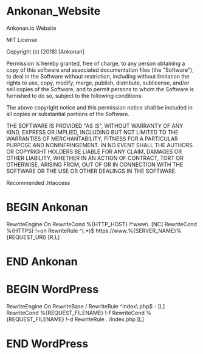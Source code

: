 # Ankonan_Website
Ankonan.io Website

MIT License

Copyright (c) [2018] [Ankonan]

Permission is hereby granted, free of charge, to any person obtaining a copy
of this software and associated documentation files (the "Software"), to deal
in the Software without restriction, including without limitation the rights
to use, copy, modify, merge, publish, distribute, sublicense, and/or sell
copies of the Software, and to permit persons to whom the Software is
furnished to do so, subject to the following conditions:

The above copyright notice and this permission notice shall be included in all
copies or substantial portions of the Software.

THE SOFTWARE IS PROVIDED "AS IS", WITHOUT WARRANTY OF ANY KIND, EXPRESS OR
IMPLIED, INCLUDING BUT NOT LIMITED TO THE WARRANTIES OF MERCHANTABILITY,
FITNESS FOR A PARTICULAR PURPOSE AND NONINFRINGEMENT. IN NO EVENT SHALL THE
AUTHORS OR COPYRIGHT HOLDERS BE LIABLE FOR ANY CLAIM, DAMAGES OR OTHER
LIABILITY, WHETHER IN AN ACTION OF CONTRACT, TORT OR OTHERWISE, ARISING FROM,
OUT OF OR IN CONNECTION WITH THE SOFTWARE OR THE USE OR OTHER DEALINGS IN THE
SOFTWARE.


Recommended .htaccess

# BEGIN Ankonan
<IfModule mod_rewrite.c>
RewriteEngine On
 RewriteCond %{HTTP_HOST} !^www\. [NC]
 RewriteCond %{HTTPS} !=on
 RewriteRule ^(.*)$ https://www.%{SERVER_NAME}%{REQUEST_URI} [R,L]
</IfModule>

# END Ankonan
# BEGIN WordPress
<IfModule mod_rewrite.c>
RewriteEngine On
RewriteBase /
RewriteRule ^index\.php$ - [L]
RewriteCond %{REQUEST_FILENAME} !-f
RewriteCond %{REQUEST_FILENAME} !-d
RewriteRule . /index.php [L]
</IfModule>

# END WordPress
